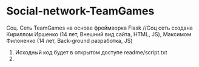 # Social-network-TeamGames
Соц. Сеть TeamGames на основе фреймворка Flask
//Соц сеть создана Кириллом Иршенко (14 лет, Внешний вид сайта, HTML, JS), Максимом Филоненко (14 лет, Back-ground разработка, JS)
1) Исходный код будет в открытом доступе readme/script.txt
2) 
